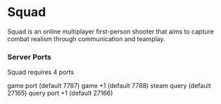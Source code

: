 # Squad

Squad is an online multiplayer first-person shooter that aims to capture combat realism through communication and teamplay.

### Server Ports
Squad requires 4 ports

game port (default 7787)
game +1 (default 7788)
steam query (default 27165)
query port +1 (default 27166)